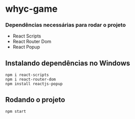 # whyc-game
### Dependências necessárias para rodar o projeto
- React Scripts
- React Router Dom
- React Popup

## Instalando dependências no Windows
```
npm i react-scripts
npm i react-router-dom
npm install reactjs-popup
```

## Rodando o projeto
```
npm start
```
